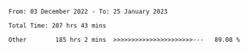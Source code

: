 <!--START_SECTION:waka-->

```text
From: 03 December 2022 - To: 25 January 2023

Total Time: 207 hrs 43 mins

Other        185 hrs 2 mins  >>>>>>>>>>>>>>>>>>>>>>---   89.08 %
```

<!--END_SECTION:waka-->